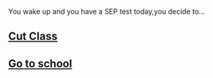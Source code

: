 You wake up and you have a SEP test today,you decide to...


 ## [Cut Class](cut_class/did_not_get_caught.md)
 ## [Go to school](go-to-school.md)

